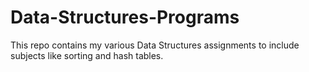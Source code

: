# Data-Structures-Programs
This repo contains my various Data Structures assignments to include subjects like sorting and hash tables.  

